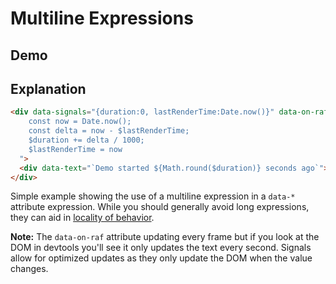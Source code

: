 # Multiline Expressions

## Demo

<div data-signals="{duration:0, lastRenderTime:Date.now()}" data-on-raf="
    const now = Date.now();
	const delta = now - $lastRenderTime;
	$duration += delta / 1000;
	$lastRenderTime = now
  ">
  <div data-text="`Demo started ${Math.round($duration)} seconds ago`"></div>
</div>

## Explanation

```html
<div data-signals="{duration:0, lastRenderTime:Date.now()}" data-on-raf="
    const now = Date.now();
    const delta = now - $lastRenderTime;
    $duration += delta / 1000;
    $lastRenderTime = now
  ">
  <div data-text="`Demo started ${Math.round($duration)} seconds ago`"></div>
</div>
```

Simple example showing the use of a multiline expression in a `data-*` attribute expression. While you should generally
avoid long expressions, they can aid in [locality of behavior](https://htmx.org/essays/locality-of-behaviour/).

**Note:** The `data-on-raf` attribute updating every frame but if you look at the DOM in devtools you'll see it only
updates the text every second. Signals allow for optimized updates as they only update the DOM when the value changes.